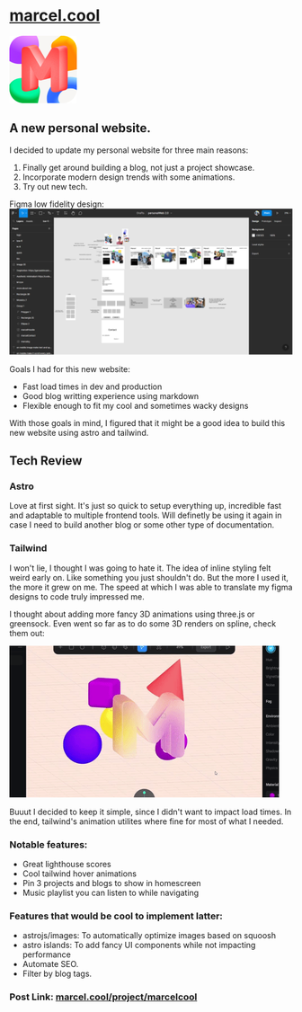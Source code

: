 # <a href="http://www.marcel.cool">marcel.cool</a>

<a href="http://www.marcel.cool"><img href="www.marcel.cool" src="/public/images/m.webp" alt="M logo"></a>

## A new personal website.

I decided to update my personal website for three main reasons:

1. Finally get around building a blog, not just a project showcase.
2. Incorporate modern design trends with some animations.
3. Try out new tech.

Figma low fidelity design:
![figmaMarcelcool](/public/images/figmaMarcelcool.webp)

Goals I had for this new website:

- Fast load times in dev and production
- Good blog writting experience using markdown
- Flexible enough to fit my cool and sometimes wacky designs

With those goals in mind, I figured that it might be a good idea to build this new website using astro and tailwind.

## Tech Review

### Astro

Love at first sight. It's just so quick to setup everything up, incredible fast and adaptable to multiple frontend tools.
Will definetly be using it again in case I need to build another blog or some other type of documentation.

### Tailwind

I won't lie, I thought I was going to hate it. The idea of inline styling felt weird early on.
Like something you just shouldn't do. But the more I used it, the more it grew on me.
The speed at which I was able to translate my figma designs to code truly impressed me.

I thought about adding more fancy 3D animations using three.js or greensock.
Even went so far as to do some 3D renders on spline, check them out:

![3DM](/public/images/3DM.gif)

Buuut I decided to keep it simple, since I didn't want to impact load times.
In the end, tailwind's animation utilites where fine for most of what I needed.

### Notable features:

- Great lighthouse scores
- Cool tailwind hover animations
- Pin 3 projects and blogs to show in homescreen
- Music playlist you can listen to while navigating

### Features that would be cool to implement latter:

- astrojs/images: To automatically optimize images based on squoosh
- astro islands: To add fancy UI components while not impacting performance
- Automate SEO.
- Filter by blog tags.

### Post Link: <a href="http://www.marcel.cool/project/marcelcool">marcel.cool/project/marcelcool</a>
